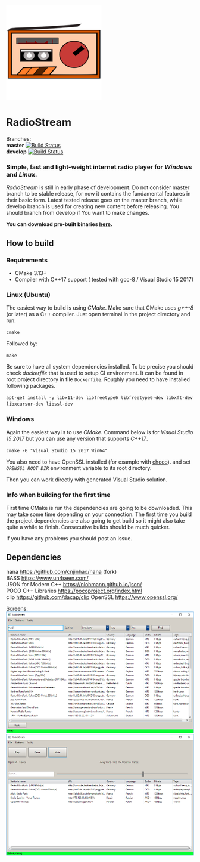 ![logo](/resources/icon.png?raw=true)
# RadioStream  
Branches:  
**master** [![Build Status](https://travis-ci.org/khrynczenko/RadioStream.svg?branch=master)](https://travis-ci.org/khrynczenko/RadioStream)  
**develop** [![Build Status](https://travis-ci.org/khrynczenko/RadioStream.svg?branch=develop)](https://travis-ci.org/khrynczenko/RadioStream)  


### Simple, fast and light-weight internet radio player for *Windows* and *Linux*. 

*RadioStream* is still in early phase of development.
Do not consider master branch to be stable release, for now it contains
the fundamental features in their basic form.
Latest tested release goes on the master branch, while develop branch 
is used for creating new content before releasing.
You should branch from develop if You want to make changes.

**You can download pre-built binaries [here](https://github.com/khrynczenko/RadioStream/releases).**

## How to build
### Requirements
- CMake 3.13+
- Compiler with C++17 support ( tested with gcc-8 / Visual Studio 15 2017)

### Linux (Ubuntu)
The easiest way to build is using *CMake*. Make sure that CMake uses *g++-8* (or later) as a 
C++ compiler.
Just open terminal in the project directory and run:

`cmake`  

Followed by:

`make`

Be sure to have all system dependencies installed. To be precise you should check *dockerfile* that is used to setup CI environment. It can be found in 
root project directory in file `Dockerfile`. Roughly you need to have installed following packages.  

`apt-get install -y libx11-dev libfreetype6 libfreetype6-dev libxft-dev libxcursor-dev libssl-dev`

### Windows
Again the easiest way is to use *CMake*. Command below is for *Visual Studio 15 2017* but you can use any version that supports *C++17*.

`cmake -G "Visual Studio 15 2017 Win64"`

You also need to have OpenSSL installed (for example with [choco](https://chocolatey.org/packages/openssl)).
and set *`OPENSSL_ROOT_DIR`* environment variable to its root directory.

Then you can work directly with generated Visual Studio solution.

### Info when building for the first time
First time CMake is run the dependencies are going to be downloaded. 
This may take some time depending on your connection. The first time you build 
the project dependencies are also going to get build so it might also take quite 
a while to finish. Consecutive builds should be much quicker.

If you have any problems you should post an issue.

## Dependencies
nana https://github.com/cnjinhao/nana (fork)  
BASS https://www.un4seen.com/  
JSON for Modern C++ https://nlohmann.github.io/json/  
POCO C++ Libraries https://pocoproject.org/index.html  
clip https://github.com/dacap/clip
OpenSSL https://www.openssl.org/

Screens:  
![search_page](/static/search_page.png?raw=true)
![play_page](/static/play_page.png?raw=true)
